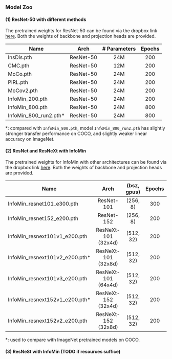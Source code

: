 ### Model Zoo
#### (1) ResNet-50 with different methods
The pretrained weights for ResNet-50 can be found via the dropbox
link [here](https://www.dropbox.com/sh/87d24jqsl6ra7t2/AABdDXZZBTnMQCBrg1yrQKVCa?dl=0). 
Both the weights of backbone and projection heads are provided.

|   Name    |Arch | # Parameters | Epochs |
|----------|:----:|:---:|:---:|
|  InsDis.pth            | ResNet-50 | 24M   | 200 | 
|  CMC.pth               | ResNet-50 | 12M   | 200 | 
|  MoCo.pth              | ResNet-50 | 24M   | 200 | 
|  PIRL.pth              | ResNet-50 | 24M   | 200 | 
|  MoCov2.pth            | ResNet-50 | 24M   | 200 | 
|  InfoMin_200.pth       | ResNet-50 | 24M   | 200 | 
|  InfoMin_800.pth       | ResNet-50 | 24M   | 800 | 
|  InfoMin_800_run2.pth* | ResNet-50 | 24M   | 800 | 

*: compared with `InfoMin_800.pth`, model `InfoMin_800_run2.pth` has slightly stronger 
transfer performance on COCO, and slightly weaker linear accuracy on ImageNet.

#### (2) ResNet and  ResNeXt with InfoMin
The pretrained weights for InfoMin with other architectures can be found via the dropbox
link [here](https://www.dropbox.com/sh/fit1szeqf4kiwob/AADIgPT4EItaMOtGCunBfWXCa?dl=0). 
Both the weights of backbone and projection heads are provided.

|   Name   |Arch | (bsz, gpus) | Epochs |
|----------|:----:|:---:|:---:|
|  InfoMin_resnet101_e300.pth            | ResNet-101          | (256, 8)   | 300 | 
|  InfoMin_resnet152_e200.pth            | ResNet-152          | (256, 8)   | 200 | 
|  InfoMin_resnext101v1_e200.pth         | ResNeXt-101 (32x4d) | (512, 32)  | 200 |
|  InfoMin_resnext101v2_e200.pth*        | ResNeXt-101 (32x8d) | (512, 32)  | 200 | 
|  InfoMin_resnext101v3_e200.pth         | ResNeXt-101 (64x4d) | (512, 32)  | 200 | 
|  InfoMin_resnext152v1_e200.pth*        | ResNeXt-152 (32x4d) | (512, 32)  | 200 | 
|  InfoMin_resnext152v2_e200.pth         | ResNeXt-152 (32x8d) | (512, 32)  | 200 | 

*: used to compare with ImageNet pretrained models on COCO.

#### (3) ResNeSt with InfoMin (TODO if resources suffice)

